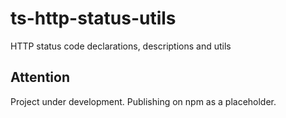 # ts-http-status-utils

HTTP status code declarations, descriptions and utils

## Attention

Project under development. Publishing on npm as a placeholder.

